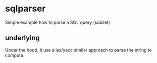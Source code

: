 # sqlparser

Simple example how to parse a SQL query (subset)

## underlying

Under the hood, it use a lex/yacc similar approach to parse the string to compute.

